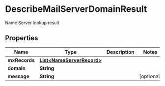

# DescribeMailServerDomainResult

Name Server lookup result

## Properties

| Name | Type | Description | Notes |
|------------ | ------------- | ------------- | -------------|
|**mxRecords** | [**List&lt;NameServerRecord&gt;**](NameServerRecord) |  |  |
|**domain** | **String** |  |  |
|**message** | **String** |  |  [optional] |



